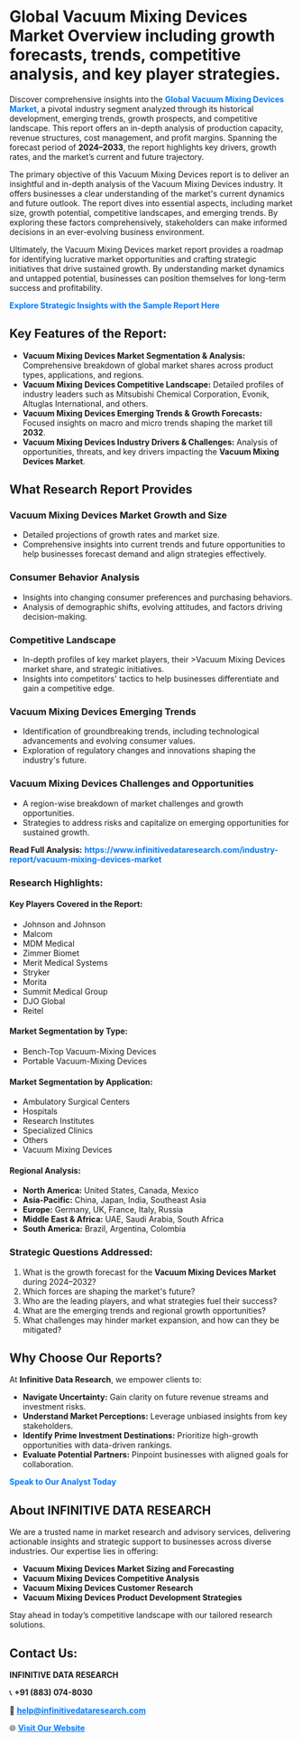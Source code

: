 <h1>Global Vacuum Mixing Devices Market Overview including growth forecasts, trends, competitive analysis, and key player strategies.</h1>
<p>
Discover comprehensive insights into the 
<a href="https://www.infinitivedataresearch.com/industry-report/vacuum-mixing-devices-market" rel="dofollow" style="color: #007BFF; text-decoration: none;"><strong>Global Vacuum Mixing Devices Market</strong></a>, a pivotal industry segment analyzed through its historical development, emerging trends, growth prospects, and competitive landscape. This report offers an in-depth analysis of production capacity, revenue structures, cost management, and profit margins. Spanning the forecast period of <strong>2024–2033</strong>, the report highlights key drivers, growth rates, and the market’s current and future trajectory.
</p>
<p>
The primary objective of this Vacuum Mixing Devices report is to deliver an insightful and in-depth analysis of the Vacuum Mixing Devices industry. It offers businesses a clear understanding of the market's current dynamics and future outlook. The report dives into essential aspects, including market size, growth potential, competitive landscapes, and emerging trends. By exploring these factors comprehensively, stakeholders can make informed decisions in an ever-evolving business environment.
</p>
<p>
Ultimately, the Vacuum Mixing Devices market report provides a roadmap for identifying lucrative market opportunities and crafting strategic initiatives that drive sustained growth. By understanding market dynamics and untapped potential, businesses can position themselves for long-term success and profitability.
</p>
<p>
<a href="https://www.infinitivedataresearch.com/request-sample/reportId=102345" style="color: #007BFF; text-decoration: none;"><strong>Explore Strategic Insights with the Sample Report Here</strong></a>
</p>

<h2>Key Features of the Report:</h2>
<ul>
<li><strong>Vacuum Mixing Devices Market Segmentation & Analysis:</strong> Comprehensive breakdown of global market shares across product types, applications, and regions.</li>
<li><strong>Vacuum Mixing Devices Competitive Landscape:</strong> Detailed profiles of industry leaders such as Mitsubishi Chemical Corporation, Evonik, Altuglas International, and others.</li>
<li><strong>Vacuum Mixing Devices Emerging Trends & Growth Forecasts:</strong> Focused insights on macro and micro trends shaping the market till <strong>2032</strong>.</li>
<li><strong>Vacuum Mixing Devices Industry Drivers & Challenges:</strong> Analysis of opportunities, threats, and key drivers impacting the <strong>Vacuum Mixing Devices Market</strong>.</li>
</ul>

<h2>What Research Report Provides</h2>
<h3>Vacuum Mixing Devices Market Growth and Size</h3>
<ul>
<li>Detailed projections of growth rates and market size.</li>
<li>Comprehensive insights into current trends and future opportunities to help businesses forecast demand and align strategies effectively.</li>
</ul>

<h3>Consumer Behavior Analysis</h3>
<ul>
<li>Insights into changing consumer preferences and purchasing behaviors.</li>
<li>Analysis of demographic shifts, evolving attitudes, and factors driving decision-making.</li>
</ul>

<h3>Competitive Landscape</h3>
<ul>
<li>In-depth profiles of key market players, their >Vacuum Mixing Devices market share, and strategic initiatives.</li>
<li>Insights into competitors' tactics to help businesses differentiate and gain a competitive edge.</li>
</ul>

<h3>Vacuum Mixing Devices Emerging Trends</h3>
<ul>
<li>Identification of groundbreaking trends, including technological advancements and evolving consumer values.</li>
<li>Exploration of regulatory changes and innovations shaping the industry's future.</li>
</ul>

<h3>Vacuum Mixing Devices Challenges and Opportunities</h3>
<ul>
<li>A region-wise breakdown of market challenges and growth opportunities.</li>
<li>Strategies to address risks and capitalize on emerging opportunities for sustained growth.</li>
</ul>
<p><strong>Read Full Analysis:</strong> <a href="https://www.infinitivedataresearch.com/industry-report/vacuum-mixing-devices-market" rel="dofollow" style="color: #007BFF; text-decoration: none;"><strong>https://www.infinitivedataresearch.com/industry-report/vacuum-mixing-devices-market</strong></a></p>
<h3>Research Highlights:</h3>
<h4>Key Players Covered in the Report:</h4>
<ul><li>Johnson and Johnson</li><li>Malcom</li><li>MDM Medical</li><li>Zimmer Biomet</li><li>Merit Medical Systems</li><li>Stryker</li><li>Morita</li><li>Summit Medical Group</li><li>DJO Global</li><li>Reitel</li></ul>
<h4>Market Segmentation by Type:</h4>
<ul><li>Bench-Top Vacuum-Mixing Devices</li><li>Portable Vacuum-Mixing Devices</li></ul>
<h4>Market Segmentation by Application:</h4>
<ul><li>Ambulatory Surgical Centers</li><li>Hospitals</li><li>Research Institutes</li><li>Specialized Clinics</li><li>Others</li><li>Vacuum Mixing Devices</li></ul>

<h4>Regional Analysis:</h4>
<ul>
<li><strong>North America:</strong> United States, Canada, Mexico</li>
<li><strong>Asia-Pacific:</strong> China, Japan, India, Southeast Asia</li>
<li><strong>Europe:</strong> Germany, UK, France, Italy, Russia</li>
<li><strong>Middle East & Africa:</strong> UAE, Saudi Arabia, South Africa</li>
<li><strong>South America:</strong> Brazil, Argentina, Colombia</li>
</ul>

<h3>Strategic Questions Addressed:</h3>
<ol>
<li>What is the growth forecast for the <strong>Vacuum Mixing Devices Market</strong> during 2024–2032?</li>
<li>Which forces are shaping the market's future?</li>
<li>Who are the leading players, and what strategies fuel their success?</li>
<li>What are the emerging trends and regional growth opportunities?</li>
<li>What challenges may hinder market expansion, and how can they be mitigated?</li>
</ol>

<h2>Why Choose Our Reports?</h2>
<p>At <strong>Infinitive Data Research</strong>, we empower clients to:</p>
<ul>
<li><strong>Navigate Uncertainty:</strong> Gain clarity on future revenue streams and investment risks.</li>
<li><strong>Understand Market Perceptions:</strong> Leverage unbiased insights from key stakeholders.</li>
<li><strong>Identify Prime Investment Destinations:</strong> Prioritize high-growth opportunities with data-driven rankings.</li>
<li><strong>Evaluate Potential Partners:</strong> Pinpoint businesses with aligned goals for collaboration.</li>
</ul>
<p><a href="https://www.infinitivedataresearch.com/industry-report/vacuum-mixing-devices-market" rel="dofollow" style="color: #007BFF; text-decoration: none;"><strong>Speak to Our Analyst Today</strong></a></p>

<h2>About INFINITIVE DATA RESEARCH</h2>
<p>We are a trusted name in market research and advisory services, delivering actionable insights and strategic support to businesses across diverse industries. Our expertise lies in offering:</p>
<ul>
<li><strong>Vacuum Mixing Devices Market Sizing and Forecasting</strong></li>
<li><strong>Vacuum Mixing Devices Competitive Analysis</strong></li>
<li><strong>Vacuum Mixing Devices Customer Research</strong></li>
<li><strong>Vacuum Mixing Devices Product Development Strategies</strong></li>
</ul>
<p>Stay ahead in today’s competitive landscape with our tailored research solutions.</p>

<h2>Contact Us:</h2>
<p><strong>INFINITIVE DATA RESEARCH</strong></p>
<p>📞 <strong>+91 (883) 074-8030</strong></p>
<p>📧 <strong><a href="mailto:help@infinitivedataresearch.com" style="color: #007BFF;">help@infinitivedataresearch.com</a></strong></p>
<p>🌐 <strong><a href="https://www.infinitivedataresearch.com" rel="dofollow" style="color: #007BFF;">Visit Our Website</a></strong></p>